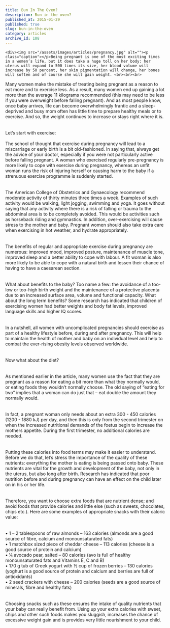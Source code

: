 ```yaml
---
title: Bun In The Oven?
description: Bun in the oven?
published_at: 2015-01-29
published: true
slug: bun-in-the-oven
category: articles
archive_id: 108
---
```


    <div><img src="/assets/images/articles/pregnancy.jpg" alt=""><p class="caption"></p>Being pregnant is one of the most exciting times in a women’s life, but it does take a huge toll on her body: her uterus will expand to 500 times its size, her blood volume will increase by 50 percent, her skin pigmentation will change, her bones will soften and of course she will gain weight. <br><br><br>

Many women make the mistake of treating being pregnant as a reason to eat more and to exercise less. As a result, many women end up gaining a lot more than the average 11 kilograms recommended (this may need to be less if you were overweight before falling pregnant). And as most people know, once baby arrives, life can become overwhelmingly frantic and a sleep-deprived and busy mom often has little time to prepare healthy meals or to exercise. And so, the weight continues to increase or stays right where it is. <br><br><br>
Let’s start with exercise: <br><br>
The school of thought that exercise during pregnancy will lead to a miscarriage or early birth is a bit old-fashioned. In saying that, always get the advice of your doctor, especially if you were not particularly active before falling pregnant. A woman who exercised regularly pre-pregnancy is more likely to cope with exercise during pregnancy, whereas an unfit woman runs the risk of injuring herself or causing harm to the baby if a strenuous exercise programme is suddenly started.<br><br><br>
The American College of Obstetrics and Gynaecology recommend moderate activity of thirty minutes three times a week. Examples of such activity would be walking, light jogging, swimming and yoga. It goes without saying that any activity where there is a risk of falling or trauma to the abdominal area is to be completely avoided. This would be activities such as horseback riding and gymnastics. In addition, over-exercising will cause stress to the mother and baby. Pregnant women should also take extra care when exercising in hot weather, and hydrate appropriately. <br><br><br>
The benefits of regular and appropriate exercise during pregnancy are numerous: improved mood, improved posture, maintenance of muscle tone, improved sleep and a better ability to cope with labour. A fit woman is also more likely to be able to cope with a natural birth and lessen their chance of having to have a caesarean section. <br><br><br>
What about benefits to the baby? Too name a few: the avoidance of a too-low or too-high birth weight and the maintenance of a protective placenta due to an increased surface area, volume and functional capacity. What about the long term benefits? Some research has indicated that children of exercising women had better weights and body fat levels, improved language skills and higher IQ scores.<br><br><br>
In a nutshell, all women with uncomplicated pregnancies should exercise as part of a healthy lifestyle before, during and after pregnancy. This will help to maintain the health of mother and baby on an individual level and help to combat the ever-rising obesity levels observed worldwide. <br><br><br>
Now what about the diet?<br><br><br>
As mentioned earlier in the article, many women use the fact that they are pregnant as a reason for eating a bit more than what they normally would, or eating foods they wouldn’t normally choose. The old saying of “eating for two” implies that a woman can do just that – eat double the amount they normally would.<br><br><br>
In fact, a pregnant woman only needs about an extra 300 - 450 calories (1200 - 1880 kJ) per day, and then this is only from the second trimester on when the increased nutritional demands of the foetus begin to increase the mothers appetite. During the first trimester, no additional calories are needed.<br><br><br>
Putting these calories into food terms may make it easier to understand. Before we do that, let’s stress the importance of the quality of these nutrients: everything the mother is eating is being passed onto baby. These nutrients are vital for the growth and development of the baby, not only in the uterus, but also long after birth. Research has indicated that poor nutrition before and during pregnancy can have an effect on the child later on in his or her life.<br><br><br>
Therefore, you want to choose extra foods that are nutrient dense; and avoid foods that provide calories and little else (such as sweets, chocolates, chips etc.). Here are some examples of appropriate snacks with their caloric value:<br><br><br>
• 1 – 2 tablespoons of raw almonds – 163 calories (almonds are a good source of fibre, calcium and monounsaturated fats)<br>
• 1 matchbox sized piece of cheddar cheese – 113 calories (cheese is a good source of protein and calcium)<br>
• ¼ avocado pear, salted – 80 calories (avo is full of healthy monounsaturated fats and Vitamins E, C and B)<br>
• 170 g tub of Greek yogurt with ½ cup of frozen berries – 130 calories (yoghurt is a good source of protein and calcium and berries are full of antioxidants)<br>
• 2 seed crackers with cheese – 200 calories (seeds are a good source of minerals, fibre and healthy fats)<br><br><br>
Choosing snacks such as these ensures the intake of quality nutrients that your baby can really benefit from. Using up your extra calories with sweet, chips and other such foods makes you sluggish, increases the chance of excessive weight gain and is provides very little nourishment to your child.</div>
